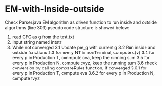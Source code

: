 # EM-with-Inside-outside
Check Parser.java 
EM algorithm as driven function to run inside and outside algorithms (line 303) 
pseudo code structure is showed below: 
1. read CFG as g from the test.txt 
2. Input string named intstr 
3. While not converged 
3.1 Update pre_g with current g 
3.2 Run inside and outside functions 
   3.3 for every NT in nonTerminal, compute c(v) 
   3.4 for every p in Production T, conmpute cva, keep the running sum 
   3.5 for every p in Production N, compute cvyz, keep the running sum
   3.6 check conversion by calling compareRules function, if converged 
      3.6.1 for every p in Production T, compute eva 
      3.6.2 for every p in Production N, compute tvyz 
      
